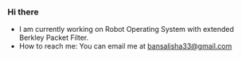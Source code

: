 ### Hi there 

- I am currently working on Robot Operating System with extended Berkley Packet Filter.
- How to reach me: You can email me at bansalisha33@gmail.com
